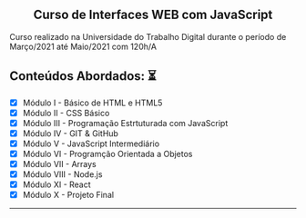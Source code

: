<h2 align="center"> Curso de Interfaces WEB com JavaScript</h2>
  Curso realizado na Universidade do Trabalho Digital durante o período de Março/2021 até Maio/2021 com 120h/A
  

## Conteúdos Abordados: :hourglass_flowing_sand:
  - [x] Módulo I - Básico de HTML e HTML5
  - [x] Módulo II - CSS Básico
  - [x] Módulo III - Programação Estrtuturada com JavaScript
  - [x] Módulo IV - GIT & GitHub 
  - [x] Módulo V - JavaScript Intermediário
  - [x] Módulo VI - Programção Orientada a Objetos
  - [x] Módulo VII - Arrays
  - [x] Módulo VIII - Node.js
  - [x] Módulo XI - React
  - [x] Módulo X - Projeto Final 

________________________________________________________________________________________________________________________________________________________________
